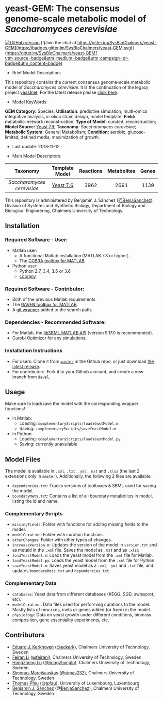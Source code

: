 # yeast-GEM: The consensus genome-scale metabolic model of _Saccharomyces cerevisiae_

[![GitHub version](https://badge.fury.io/gh/sysbiochalmers%2Fyeast-gem.svg)](https://badge.fury.io/gh/sysbiochalmers%2Fyeast-gem) [![Join the chat at https://gitter.im/SysBioChalmers/yeast-GEM](https://badges.gitter.im/SysBioChalmers/yeast-GEM.svg)](https://gitter.im/SysBioChalmers/yeast-GEM?utm_source=badge&utm_medium=badge&utm_campaign=pr-badge&utm_content=badge)

* Brief Model Description:

This repository contains the current consensus genome-scale metabolic model of _Saccharomyces cerevisiae_. It is the continuation of the legacy project [yeastnet](https://sourceforge.net/projects/yeast/). For the latest release please [click here](https://github.com/SysBioChalmers/yeast-GEM/releases).

* Model KeyWords:

**GEM Category:** Species; **Utilisation:** predictive simulation, multi-omics integrative analysis, _in silico_ strain design, model template; **Field:** metabolic-network reconstruction; **Type of Model:** curated, reconstruction; **Model Source:** [Yeast 7.6](https://sourceforge.net/projects/yeast/); **Taxonomy:** _Saccharomyces cerevisiae_; **Metabolic System:** General Metabolism; **Condition:** aerobic, glucose-limited, defined media, maximization of growth.

* Last update: 2018-11-12

* Main Model Descriptors:

|Taxonomy | Template Model | Reactions | Metabolites| Genes |
|:-------:|:--------------:|:---------:|:----------:|:-----:|
|_Saccharomyces cerevisiae_|[Yeast 7.6](https://sourceforge.net/projects/yeast/)|3962|2691|1139|

This repository is administered by Benjamín J. Sánchez ([@BenjaSanchez](https://github.com/benjasanchez)), Division of Systems and Synthetic Biology, Department of Biology and Biological Engineering, Chalmers University of Technology.

## Installation

### Required Software - User:

* Matlab user:
  * A functional Matlab installation (MATLAB 7.3 or higher).
  * The [COBRA toolbox for MATLAB](https://github.com/opencobra/cobratoolbox).
* Python user:
  * Python 2.7, 3.4, 3.5 or 3.6
  * [cobrapy](https://github.com/opencobra/cobrapy)

### Required Software - Contributor:

* Both of the previous Matlab requirements.
* The [RAVEN toolbox for MATLAB](https://github.com/SysBioChalmers/RAVEN).
* A [git wrapper](https://github.com/manur/MATLAB-git) added to the search path.

### Dependencies - Recommended Software:
* For Matlab, the [libSBML MATLAB API](https://sourceforge.net/projects/sbml/files/libsbml/MATLAB%20Interface/) (version 5.17.0 is recommended).
* [Gurobi Optimizer](http://www.gurobi.com/registration/download-reg) for any simulations.

### Installation Instructions
* For users: Clone it from [`master`](https://github.com/SysBioChalmers/yeast-GEM) in the Github repo, or just download [the latest release](https://github.com/SysBioChalmers/yeast-GEM/releases).
* For contributors: Fork it to your Github account, and create a new branch from [`devel`](https://github.com/SysBioChalmers/yeast-GEM/tree/devel).

## Usage

Make sure to load/save the model with the corresponding wrapper functions!
* In Matlab:
  * Loading: `complementaryScripts/loadYeastModel.m`
  * Saving: `complementaryScripts/saveYeastModel.m`
* In Python:
  * Loading: `complementaryScripts/loadYeastModel.py`
  * Saving: currently unavailable

## Model Files

The model is available in `.xml`, `.txt`, `.yml`, `.mat` and `.xlsx` (the last 2 extensions only in `master`). Additionally, the following 2 files are available:
* `dependencies.txt`: Tracks versions of toolboxes & SBML used for saving the model.
* `boundaryMets.txt`: Contains a list of all boundary metabolites in model, listing the id and name. 

### Complementary Scripts

* `missingFields`: Folder with functions for adding missing fields to the model.
* `modelCuration`: Folder with curation functions.
* `otherChanges`: Folder with other types of changes.
* `increaseVersion.m`: Updates the version of the model in `version.txt` and as metaid in the `.xml` file. Saves the model as `.mat` and as `.xlsx`
* `loadYeastModel.m`: Loads the yeast model from the `.xml` file for Matlab.
* `loadYeastModel.py`: Loads the yeast model from the `.xml` file for Python.
* `saveYeastModel.m`: Saves yeast model as a `.xml`, `.yml` and `.txt` file, and updates `boundaryMets.txt` and `dependencies.txt`.

### Complementary Data

* `databases`: Yeast data from different databases (KEGG, SGD, swissprot, etc).
* `modelCuration`: Data files used for performing curations to the model. Mostly lists of new rxns, mets or genes added (or fixed) in the model.
* `physiology`: Data on yeast growth under different conditions, biomass composition, gene essentiality experiments, etc.

## Contributors

* [Eduard J. Kerkhoven](https://www.chalmers.se/en/staff/Pages/Eduard-Kerkhoven.aspx) ([@edkerk](https://github.com/edkerk)), Chalmers University of Technology, Sweden
* [Feiran Li](https://www.chalmers.se/en/staff/Pages/feiranl.aspx) ([@feiranl](https://github.com/feiranl)), Chalmers University of Technology, Sweden
* [Hongzhong Lu](https://www.chalmers.se/en/Staff/Pages/luho.aspx) ([@hongzhonglu](https://github.com/hongzhonglu)), Chalmers University of Technology, Sweden
* [Simonas Marcišauskas](https://www.chalmers.se/en/Staff/Pages/simmarc.aspx) ([@simas232](https://github.com/simas232)), Chalmers University of Technology, Sweden
* [Thomas Pfau](https://wwwen.uni.lu/research/fstc/life_sciences_research_unit/research_areas/systems_biology/people/thomas_pfau) ([@tpfau](https://github.com/tpfau)), University of Luxembourg, Luxembourg
* [Benjamín J. Sánchez](https://www.chalmers.se/en/staff/Pages/bensan.aspx) ([@BenjaSanchez](https://github.com/benjasanchez)), Chalmers University of Technology, Sweden
